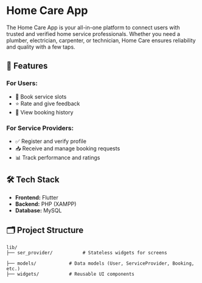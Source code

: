 # Home Care App

The Home Care App is your all-in-one platform to connect users with trusted and verified home service professionals. Whether you need a plumber, electrician, carpenter, or technician, Home Care ensures reliability and quality with a few taps.

## 🚀 Features

### For Users:

- 📅 Book service slots
- ⭐ Rate and give feedback
- 🧾 View booking history

### For Service Providers:

- ✅ Register and verify profile
- 📥 Receive and manage booking requests
- 📊 Track performance and ratings

## 🛠️ Tech Stack

- **Frontend:** Flutter
- **Backend:** PHP (XAMPP)
- **Database:** MySQL

## 🗂️ Project Structure

```
lib/
├── ser_provider/           # Stateless widgets for screens

├── models/            # Data models (User, ServiceProvider, Booking, etc.)
├── widgets/           # Reusable UI components
